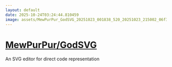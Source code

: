 ```yaml
---
layout: default
date: 2025-10-24T03:24:44.810459
image: assets/MewPurPur_GodSVG_20251023_001838_520_20251023_215002_06f329--20251023T235053258--cropped.png
---
```


# [MewPurPur/GodSVG](https://github.com/MewPurPur/GodSVG/)

An SVG editor for direct code representation
